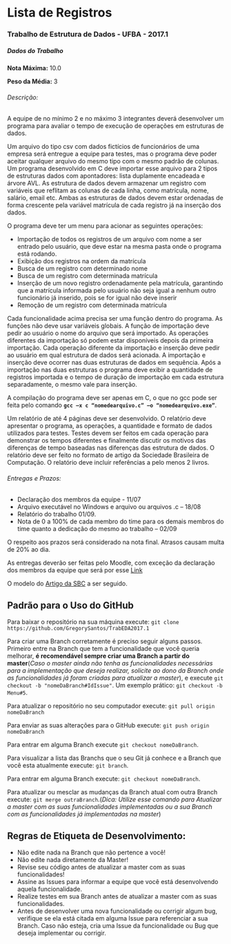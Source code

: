 <h1>Lista de Registros</h1>
<h3>Trabalho de Estrutura de Dados - UFBA - 2017.1</h3>

<h5>Dados do Trabalho</h5>
<p><strong>Nota Máxima:</strong> 10.0</p>
<p><strong>Peso da Média:</strong> 3</p>

<h6>Descrição:</h6>

<p>A equipe de no mínimo 2 e no máximo 3 integrantes deverá desenvolver um
programa para avaliar o tempo de execução de operações em estruturas de
dados.</p>

<p>Um arquivo do tipo csv com dados fictícios de funcionários de uma empresa será
entregue a equipe para testes, mas o programa deve poder aceitar qualquer
arquivo do mesmo tipo com o mesmo padrão de colunas. Um programa
desenvolvido em C deve importar esse arquivo para 2 tipos de estruturas dados
com apontadores: lista duplamente encadeada e árvore AVL. As estrutura de
dados devem armazenar um registro com variáveis que reflitam as colunas de
cada linha, como matrícula, nome, salário, email etc. Ambas as estruturas de
dados devem estar ordenadas de forma crescente pela variável matrícula de
cada registro já na inserção dos dados.</p>

<p>O programa deve ter um menu para acionar as seguintes operações:</p>
<ul>
  <li>Importação de todos os registros de um arquivo com nome a ser entrado
pelo usuário, que deve estar na mesma pasta onde o programa está
rodando.</li>
  <li>Exibição dos registros na ordem da matrícula</li>
  <li>Busca de um registro com determinado nome</li>
  <li>Busca de um registro com determinada matrícula</li>
  <li>Inserção de um novo registro ordenadamente pela matrícula, garantindo
que a matrícula informada pelo usuário não seja igual a nenhum outro
funcionário já inserido, pois se for igual não deve inserir</li>
  <li>Remoção de um registro com determinada matrícula</li>
</ul>

<p>Cada funcionalidade acima precisa ser uma função dentro do programa. As
funções não deve usar variáveis globais. A função de importação deve pedir ao
usuário o nome do arquivo que será importado. As operações diferentes da
importação só podem estar disponíveis depois da primeira importação. Cada
operação diferente da importação e inserção deve pedir ao usuário em qual
estrutura de dados será acionada. A importação e inserção deve ocorrer nas
duas estruturas de dados em sequência. Após a importação nas duas estruturas
o programa deve exibir a quantidade de registros importada e o tempo de
duração de importação em cada estrutura separadamente, o mesmo vale para
inserção.</p>

<p>A compilação do programa deve ser apenas em C, o que no gcc pode ser feita
pelo comando <strong><code>gcc –x c “nomedearquivo.c” –o “nomedearquivo.exe”</code></strong>.</p>

<p>Um relatório de até 4 páginas deve ser desenvolvido. O relatório deve apresentar
o programa, as operações, a quantidade e formato de dados utilizados para
testes. Testes devem ser feitos em cada operação para demonstrar os tempos
diferentes e finalmente discutir os motivos das diferenças de tempo baseadas
nas diferenças das estrutura de dados. O relatório deve ser feito no formato de
artigo da Sociedade Brasileira de Computação. O relatório deve incluir
referências a pelo menos 2 livros.</p>

<h6>Entregas e Prazos:</h6>

<ul>
  <li>Declaração dos membros da equipe - 11/07</li>
  <li>Arquivo executável no Windows e arquivo ou arquivos .c – 18/08</li>
  <li>Relatório do trabalho 01/09.</li>
  <li>Nota de 0 a 100% de cada membro do time para os demais membros do
time quanto a dedicação do mesmo ao trabalho – 02/09</li>
</ul>

<p>O respeito aos prazos será considerado na nota final. Atrasos causam multa de
20% ao dia.</p>

<p>As entregas deverão ser feitas pelo Moodle, com exceção da declaração dos
membros da equipe que será por esse <a href="https://docs.google.com/spreadsheets/d/1zjHTA3Gck3VxdcQmSr8T81m79orYCkj0gHwXnD1fUhA/edit?usp=sharing">Link</a></p>

<p>O modelo do <a href="http://www.sbc.org.br/documentos-da-sbc/summary/169-templates-para-artigos-e-capitulos-de-livros/878-modelosparapublicaodeartigos">Artigo da SBC</a> a ser seguido.</p>

<h2>Padrão para o Uso do GitHub</h2>

<p>Para baixar o repositório na sua máquina execute: <code>git clone https://github.com/GregorySantos/TrabEDA2017.1</code></p>
<p>Para criar uma Branch corretamente é preciso seguir alguns passos. Primeiro entre na Branch que tem a funcionalidade que você queria melhorar, <b>é recomendável sempre criar uma Branch a partir do master</b>(<i>Caso o master ainda não tenha as funcionalidades necessárias para a implementação que deseja realizar, solicite ao dono da Branch onde as funcionalidades já foram criadas para atualizar a master</i>), e execute <code>git checkout -b "nomeDaBranch#IdIssue"</code>. Um exemplo prático: <code>git checkout -b Menu#5</code>.</p>
<p>Para atualizar o repositório no seu computador execute: <code>git pull origin nomeDaBranch</code></p>
<p>Para enviar as suas alterações para o GitHub execute: <code>git push origin nomeDaBranch</code></p>
<p>Para entrar em alguma Branch execute <code>git checkout nomeDaBranch</code>.</p>
<p>Para visualizar a lista das Branchs que o seu Git já conhece e a Branch que você esta atualmente execute: <code>git branch</code>.</p>
<p>Para entrar em alguma Branch execute: <code>git checkout nomeDaBranch</code>.</p>
<p>Para atualizar ou mesclar as mudanças da Branch atual com outra Branch execute: <code>git merge outraBranch</code>.(<i>Dica: Utilize esse comando para Atualizar a master com as suas funcionalidades implementadas ou a sua Branch com as funcionalidades já implementadas na master</i>)</p>
<h2>Regras de Etiqueta de Desenvolvimento:</h2>
<ul>
<li>Não edite nada na Branch que não pertence a você!</li>
<li>Não edite nada diretamente da Master!</li>
<li>Revise seu código antes de atualizar a master com as suas funcionalidades!</li>
<li>Assine as Issues para informar a equipe que você está desenvolvendo aquela funcionalidade.</li>
<li>Realize testes em sua Branch antes de atualizar a master com as suas funcionalidades.</li>
<li>Antes de desenvolver uma nova funcionalidade ou corrigir algum bug, verifique se ela está citada em alguma Issue para referenciar a sua Branch. Caso não esteja, cria uma Issue da funcionalidade ou Bug que deseja implementar ou corrigir.</li>
</ul>
